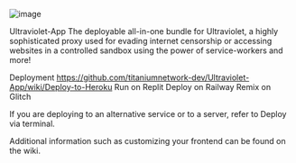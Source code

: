 ![image](https://github.com/joeykane/Ultraviolet-App1234/assets/113722051/6fb61eba-db4f-4aa7-ac85-bd121f861aea)

Ultraviolet-App
The deployable all-in-one bundle for Ultraviolet, a highly sophisticated proxy used for evading internet censorship or accessing websites in a controlled sandbox using the power of service-workers and more!

Deployment
https://github.com/titaniumnetwork-dev/Ultraviolet-App/wiki/Deploy-to-Heroku Run on Replit Deploy on Railway Remix on Glitch 

If you are deploying to an alternative service or to a server, refer to Deploy via terminal.

Additional information such as customizing your frontend can be found on the wiki.
